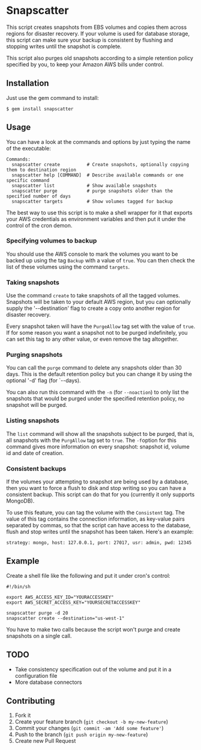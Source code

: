 # Snapscatter

This script creates snapshots from EBS volumes and copies them across regions for disaster recovery.
If your volume is used for database storage, this script can make sure your backup is consistent by
flushing and stopping writes until the snapshot is complete.

This script also purges old snapshots according to a simple retention policy specified by you, to keep
your Amazon AWS bills under control.

## Installation

Just use the gem command to install:

    $ gem install snapscatter

## Usage

You can have a look at the commands and options by just typing the name of the executable:

    Commands:
      snapscatter create          # Create snapshots, optionally copying them to destination region
      snapscatter help [COMMAND]  # Describe available commands or one specific command
      snapscatter list            # Show available snapshots
      snapscatter purge           # purge snapshots older than the specified number of days
      snapscatter targets         # Show volumes tagged for backup

The best way to use this script is to make a shell wrapper for it that exports your AWS credentials
as environment variables and then put it under the control of the cron demon.

### Specifying volumes to backup

You should use the AWS console to mark the volumes you want to be backed up using the tag `Backup` with a
value of `true`. You can then check the list of these volumes using the command `targets`.

### Taking snapshots

Use the command `create` to take snapshots of all the tagged volumes. Snapshots will be taken to your default
AWS region, but you can optionally supply the '--destination' flag to create a copy onto another
region for disaster recovery.

Every snapshot taken will have the `PurgeAllow` tag set with the value of `true`. If for some reason you want
a snapshot not to be purged indefinitely, you can set this tag to any other value, or even remove the tag
 altogether.

### Purging snapshots

You can call the `purge` command to delete any snapshots older than 30 days. This is the default retention policy
but you can change it by using the optional '-d' flag (for `--days).

You can also run this command with the `-n` (for `--noaction`) to only list the snapshots that would be purged
under the specified retention policy, no snapshot will be purged.

### Listing snapshots

The `list` command will show all the snapshots subject to be purged, that is, all snapshots with the `PurgAllow`
tag set to `true`. The `-f`option for this command gives more information on every snapshot: snapshot id, volume id
and date of creation.

### Consistent backups

If the volumes your attempting to snapshot are being used by a database, then you want to force a flush to disk and
stop writing so you can have a consistent backup. This script can do that for you (currently it only supports MongoDB).

To use this feature, you can tag the volume with the `Consistent` tag. The value of this tag contains the connection
information, as key-value pairs separated by commas, so that the script can have access to the database, flush and
stop writes until the snapshot has been taken. Here's an example:

    strategy: mongo, host: 127.0.0.1, port: 27017, usr: admin, pwd: 12345

## Example

Create a shell file like the following and put it under cron's control:

    #!/bin/sh

    export AWS_ACCESS_KEY_ID="YOURACCESSKEY"
    export AWS_SECRET_ACCESS_KEY="YOURSECRETACCESSKEY"

    snapscatter purge -d 20
    snapscatter create --destination="us-west-1"

You have to make two calls because the script won't purge and create snapshots on a single call.

## TODO

* Take consistency specification out of the volume and put it in a configuration file
* More database connectors

## Contributing

1. Fork it
2. Create your feature branch (`git checkout -b my-new-feature`)
3. Commit your changes (`git commit -am 'Add some feature'`)
4. Push to the branch (`git push origin my-new-feature`)
5. Create new Pull Request
